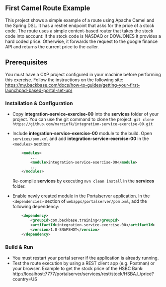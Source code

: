 ## First Camel Route Example
This project shows a simple example of a route using Apache Camel and the Spring DSL. It has a restlet endpoint that asks for the price of a stock code. The route uses a simple content-based router that takes the stock code into account: if the stock code is NASDAQ or  DOWJONES it provides a hard coded price. Otherwise, it forwards the request to the google finance API and returns the current price to the caller. 

## Prerequisites
You must have a CXP project configured in your machine before performing this exercise. Follow the instructions on the following site: https://my.backbase.com/docs/how-to-guides/getting-your-first-launchpad-based-portal-set-up/

### Installation & Configuration

- Copy **integration-service-exercise-00** into the **services** folder of your project. You can use the git command to clone the project: ```git clone https://github.com/marciofk/integration-service-exercise-00.git```

- Include **integration-service-exercise-00** module to the build.  Open `services/pom.xml` and add **integration-service-exercise-00** in the `<modules>` section: 
	```xml
	    <modules>
	        ...	    
	        <module>integration-service-exercise-00</module>
	        ...
	    </modules>
	```	
	Re-compile **services** by executing `mvn clean install` in the **services** folder.
	
- Enable newly created module in the Portalserver application. In the `<dependencies>` section of `webapps/portalserver/pom.xml`, add the following dependency:

	```xml
	    <dependency>
	        <groupId>com.backbase.training</groupId>
	        <artifactId>integration-service-exercise-00</artifactId>
	        <version>1.0-SNAPSHOT</version>
	    </dependency>
	```

### Build & Run

- You must restart your portal server if the application is already running. 
- Test the route execution by using a REST client app (e.g. Postman) or your browser. Example to get the stock price of the HSBC Bank: http://localhost:7777/portalserver/services/rest/stock/HSBA.L/price?country=US
